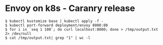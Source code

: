 # Envoy on k8s - Caranry release

```
$ kubectl kustomize base | kubectl apply -f -
$ kubectl port-forward deployment/envoy 8000:80 
$ for i in `seq 1 100`; do curl localhost:8000; done > /tmp/output.txt 2> /dev/null
$ cat /tmp/output.txt| grep "1" | wc -l
```
